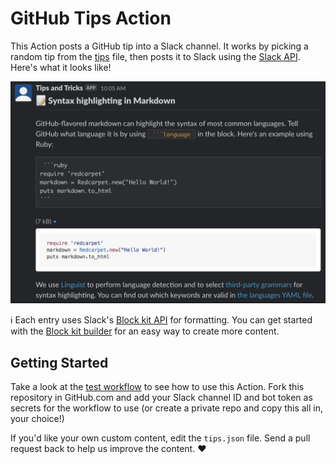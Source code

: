 # GitHub Tips Action

This Action posts a GitHub tip into a Slack channel.  It works by picking a random tip from the [tips](tips.json) file, then posts it to Slack using the [Slack API](https://api.slack.com/incoming-webhooks).  Here's what it looks like!

![screenshot](images/slack-screenshot.png)

:information_source: Each entry uses Slack's [Block kit API](https://api.slack.com/block-kit) for formatting.  You can get started with the [Block kit builder](https://app.slack.com/block-kit-builder) for an easy way to create more content.

## Getting Started

Take a look at the [test workflow](.github/workflows/test.yml) to see how to use this Action.  Fork this repository in GitHub.com and add your Slack channel ID and bot token as secrets for the workflow to use (or create a private repo and copy this all in, your choice!)

If you'd like your own custom content, edit the `tips.json` file.  Send a pull request back to help us improve the content. :heart:
